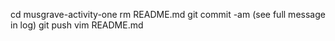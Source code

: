 cd musgrave-activity-one
rm README.md
git commit -am (see full message in log)
git push
vim README.md

